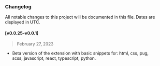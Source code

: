 ### Changelog

All notable changes to this project will be documented in this file. Dates are displayed in UTC.

#### [v0.0.25-v0.0.1]

> February 27, 2023

- Beta version of the extension with basic snippets for: html, css, pug, scss, javascript, react, typescript, python.
